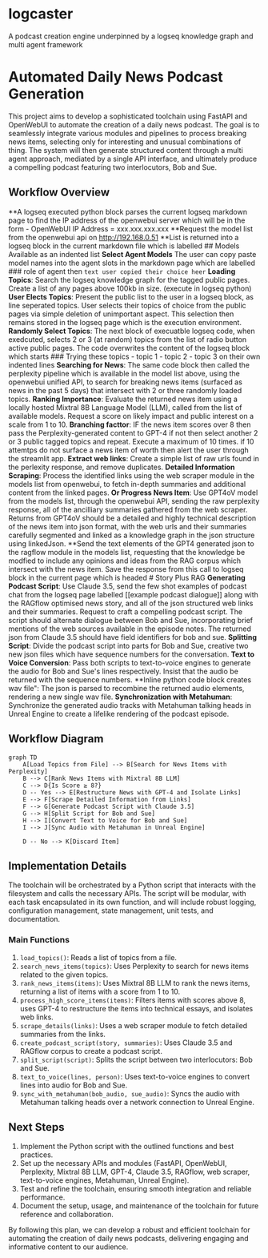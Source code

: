 # logcaster
A podcast creation engine underpinned by a logseq knowledge graph and multi agent framework

# Automated Daily News Podcast Generation

This project aims to develop a sophisticated toolchain using FastAPI and OpenWebUI to automate the creation of a daily news podcast. The goal is to seamlessly integrate various modules and pipelines to process breaking news items, selecting only for interesting and unusual combinations of thing. The system will then generate structured content through a multi agent approach, mediated by a single API interface, and ultimately produce a compelling podcast featuring two interlocutors, Bob and Sue.

## Workflow Overview

**A logseq executed python block parses the current logseq markdown page to find the IP address of the openwebui server which will be in the form - OpenWebUI IP Address = xxx.xxx.xxx.xxx
**Request the model list from the openwebui api on http://192.168.0.51
**List is returned into a logseq block in the current markdown file which is labelled ## Models Available as an indented list
**Select Agent Models** The user can copy paste model names into the agent slots in the markdown page which are labelled ### role of agent then ```text user copied their choice heer``` 
**Loading Topics**: Search the logseq knowledge graph for the tagged public pages. Create a list of any pages above 100kb in size. (execute in logseq python)
**User Elects Topics**: Present the public list to the user in a logseq block, as line seperated topics. User selects their topics of choice from the public pages via simple deletion of unimportant aspect. This selection then remains stored in the logseq page which is the execution environment.
**Randomly Select Topics**: The next block of execuatble logseq code, when exedcuted, selects 2 or 3 (at random) topics from the list of radio button active public pages. The code overwrites the content of the logseq block which starts ### Trying these topics - topic 1 - topic 2 - topic 3 on their own indented lines
**Searching for News**: The same code block then called the perplexity pipeline which is available in the model list above, using the openwebui unified API, to search for breaking news items (surfaced as news in the past 5 days) that intersect with 2 or three randomly loaded topics.
**Ranking Importance**: Evaluate the returned news item using a locally hosted Mixtral 8B Language Model (LLM), called from the list of available models. Request a score on likely impact and public interest on a scale from 1 to 10.
**Branching facttor**: IF the news item scores over 8 then pass the Perplexity-generated content to GPT-4 if not then select another 2 or 3 public tagged topics and repeat. Execute a maximum of 10 times. if 10 attemtps do not surface a news item of worth then alert the user through the streamlit app.
**Extract web links**: Create a simple list of raw urls found in the perlexity response, and remove duplicates. 
**Detailed Information Scraping**: Process the identified links using the web scraper module in the models list from openwebui, to fetch in-depth summaries and additional content from the linked pages.
**Or Progress News Item**: Use GPT4oV model from the models list, through the openwebui API, sending the raw perplexity response, all of the ancilliary summaries gathered from the web scraper.  Returns from GPT4oV should be a detailed and highly technical description of the news item into json format, with the web urls and their summaries carefully segmented and linked as a knowledge graph in the json structure using linkedJson.
**Send the text elements of the GPT4 generated json to the ragflow module in the models list, requesting that the knowledge be modfied to include any opinions and ideas from the RAG corpus which intersect with the news item. Save the response from this call to logseq block in the current page which is headed # Story Plus RAG
**Generating Podcast Script**: Use Claude 3.5, send the few shot examples of podcast chat from the logseq page labelled [[example podcast dialogue]] along with the RAGflow optimised news story, and all of the json structured web links and their summaries. Request to craft a compelling podcast script. The script should alternate dialogue between Bob and Sue, incorporating brief mentions of the web sources available in the episode notes. The returned json from Claude 3.5 should have field identifiers for bob and sue. 
**Splitting Script**: Divide the podcast script into parts for Bob and Sue, creative two new json files which have sequence numbers for the conversation.
**Text to Voice Conversion**: Pass both scripts to text-to-voice engines to generate the audio for Bob and Sue's lines respectively. Insist that the audio be returned with the sequence numbers.
**Inline python code block creates wav file": The json is parsed to recombine the returned audio elements, rendering a new single wav file.
**Synchronization with Metahuman**: Synchronize the generated audio tracks with Metahuman talking heads in Unreal Engine to create a lifelike rendering of the podcast episode.

## Workflow Diagram

```mermaid
graph TD
    A[Load Topics from File] --> B[Search for News Items with Perplexity]
    B --> C[Rank News Items with Mixtral 8B LLM]
    C --> D{Is Score ≥ 8?}
    D -- Yes --> E[Restructure News with GPT-4 and Isolate Links]
    E --> F[Scrape Detailed Information from Links]
    F --> G[Generate Podcast Script with Claude 3.5]
    G --> H[Split Script for Bob and Sue]
    H --> I[Convert Text to Voice for Bob and Sue]
    I --> J[Sync Audio with Metahuman in Unreal Engine]

    D -- No --> K[Discard Item]
```

## Implementation Details

The toolchain will be orchestrated by a Python script that interacts with the filesystem and calls the necessary APIs. The script will be modular, with each task encapsulated in its own function, and will include robust logging, configuration management, state management, unit tests, and documentation.

### Main Functions

1. `load_topics()`: Reads a list of topics from a file.
2. `search_news_items(topics)`: Uses Perplexity to search for news items related to the given topics.
3. `rank_news_items(items)`: Uses Mixtral 8B LLM to rank the news items, returning a list of items with a score from 1 to 10.
4. `process_high_score_items(items)`: Filters items with scores above 8, uses GPT-4 to restructure the items into technical essays, and isolates web links.
5. `scrape_details(links)`: Uses a web scraper module to fetch detailed summaries from the links.
6. `create_podcast_script(story, summaries)`: Uses Claude 3.5 and RAGflow corpus to create a podcast script.
7. `split_script(script)`: Splits the script between two interlocutors: Bob and Sue.
8. `text_to_voice(lines, person)`: Uses text-to-voice engines to convert lines into audio for Bob and Sue.
9. `sync_with_metahuman(bob_audio, sue_audio)`: Syncs the audio with Metahuman talking heads over a network connection to Unreal Engine.

## Next Steps

1. Implement the Python script with the outlined functions and best practices.
2. Set up the necessary APIs and modules (FastAPI, OpenWebUI, Perplexity, Mixtral 8B LLM, GPT-4, Claude 3.5, RAGflow, web scraper, text-to-voice engines, Metahuman, Unreal Engine).
3. Test and refine the toolchain, ensuring smooth integration and reliable performance.
4. Document the setup, usage, and maintenance of the toolchain for future reference and collaboration.

By following this plan, we can develop a robust and efficient toolchain for automating the creation of daily news podcasts, delivering engaging and informative content to our audience.
